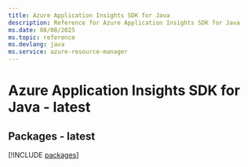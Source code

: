 ```yaml
---
title: Azure Application Insights SDK for Java
description: Reference for Azure Application Insights SDK for Java
ms.date: 08/08/2025
ms.topic: reference
ms.devlang: java
ms.service: azure-resource-manager
---
```

# Azure Application Insights SDK for Java - latest
## Packages - latest
[!INCLUDE [packages](application-insights-index.md)]